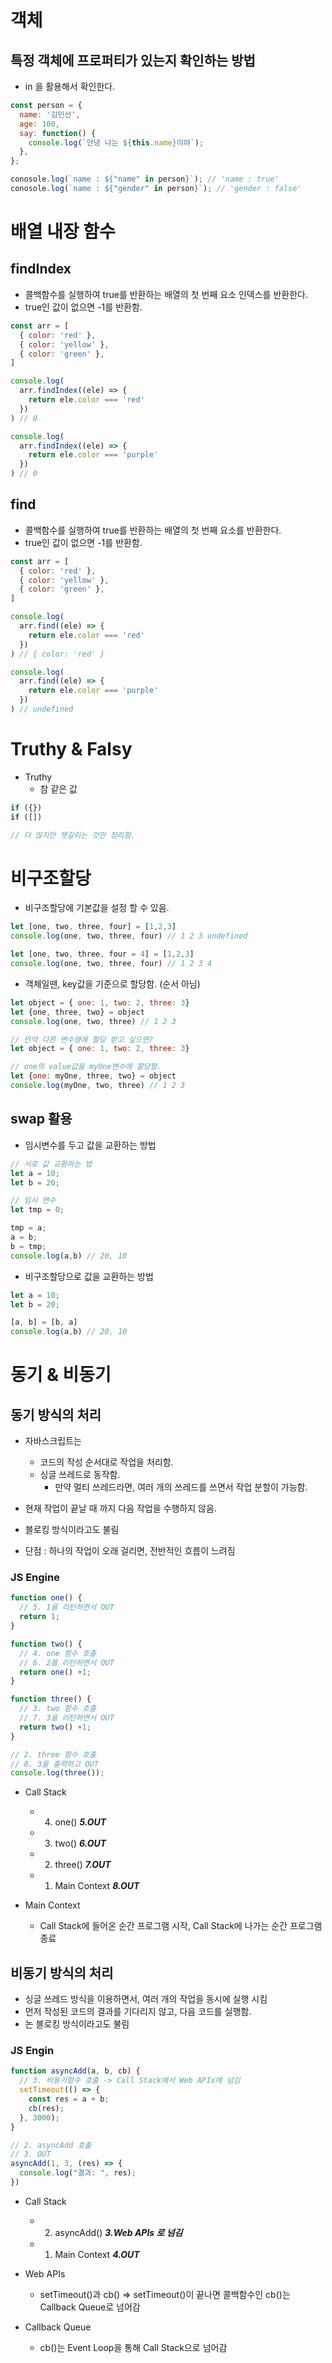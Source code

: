# 객체
## 특정 객체에 프로퍼티가 있는지 확인하는 방법

- in 을 활용해서 확인한다.

```js
const person = {
  name: '김민선',
  age: 100,
  say: function() {
    console.log(`안녕 나는 ${this.name}이야`);
  },
};

conosole.log(`name : ${"name" in person}`); // 'name : true'
conosole.log(`name : ${"gender" in person}`); // 'gender : false'
```

# 배열 내장 함수
## findIndex
- 콜백함수를 실행하여 true를 반환하는 배열의 첫 번째 요소 인덱스를 반환한다.
- true인 값이 없으면 -1를 반환함.

```js
const arr = [
  { color: 'red' },
  { color: 'yellow' },
  { color: 'green' },
]

console.log(
  arr.findIndex((ele) => {
    return ele.color === 'red'
  })
) // 0

console.log(
  arr.findIndex((ele) => {
    return ele.color === 'purple'
  })
) // 0
```

## find
- 콜백함수를 실행하여 true를 반환하는 배열의 첫 번째 요소를 반환한다.
- true인 값이 없으면 -1를 반환함.

```js
const arr = [
  { color: 'red' },
  { color: 'yellow' },
  { color: 'green' },
]

console.log(
  arr.find((ele) => {
    return ele.color === 'red'
  })
) // { color: 'red' }

console.log(
  arr.find((ele) => {
    return ele.color === 'purple'
  })
) // undefined
```

# Truthy & Falsy

- Truthy
  - 참 같은 값

```js
if ({})
if ([])

// 더 많지만 헷갈리는 것만 정리함.
```

# 비구조할당

- 비구조할당에 기본값을 설정 할 수 있음.

```js
let [one, two, three, four] = [1,2,3]
console.log(one, two, three, four) // 1 2 3 undefined

let [one, two, three, four = 4] = [1,2,3]
console.log(one, two, three, four) // 1 2 3 4
```
- 객체일땐, key값을 기준으로 할당함. (순서 아님)

```js
let object = { one: 1, two: 2, three: 3}
let {one, three, two} = object
console.log(one, two, three) // 1 2 3

// 만약 다른 변수명에 할당 받고 싶으면?
let object = { one: 1, two: 2, three: 3}

// one의 value값을 myOne변수에 할당함.
let {one: myOne, three, two} = object
console.log(myOne, two, three) // 1 2 3
```

## swap 활용
- 임시변수를 두고 값을 교환하는 방법

```js
// 서로 값 교환하는 법
let a = 10;
let b = 20;

// 임시 변수 
let tmp = 0;

tmp = a;
a = b;
b = tmp;
console.log(a,b) // 20, 10
```

- 비구조할당으로 값을 교환하는 방법

```js
let a = 10;
let b = 20;

[a, b] = [b, a]
console.log(a,b) // 20, 10
```

# 동기 & 비동기

## 동기 방식의 처리
- 자바스크립트는 
  - 코드의 작성 순서대로 작업을 처리함.
  - 싱글 쓰레드로 동작함.
    - 만약 멀티 쓰레드라면, 여러 개의 쓰레드를 쓰면서 작업 분할이 가능함.

- 현재 작업이 끝날 때 까지 다음 작업을 수행하지 않음.

- 블로킹 방식이라고도 불림

- 단점 :  하나의 작업이 오래 걸리면, 전반적인 흐름이 느려짐

### JS Engine

```js
function one() {
  // 5. 1을 리턴하면서 OUT
  return 1;
}

function two() {
  // 4. one 함수 호출
  // 6. 2를 리턴하면서 OUT
  return one() +1;
}

function three() {
  // 3. two 함수 호출
  // 7. 3을 리턴하면서 OUT
  return two() +1;
}

// 2. three 함수 호출
// 8. 3을 출력하고 OUT
console.log(three());
```

- Call Stack
  - 4. one() ***5.OUT***
  - 3. two() ***6.OUT***
  - 2. three() ***7.OUT***
  - 1. Main Context ***8.OUT***

- Main Context
  - Call Stack에 들어온 순간 프로그램 시작, Call Stack에 나가는 순간 프로그램 종료


## 비동기 방식의 처리
- 싱글 쓰레드 방식을 이용하면서, 여러 개의 작업을 동시에 실행 시킴
- 먼저 작성된 코드의 결과를 기다리지 않고, 다음 코드를 실행함.
- 논 블로킹 방식이라고도 불림

### JS Engin

```js
function asyncAdd(a, b, cb) {
  // 3. 비동기함수 호출 -> Call Stack에서 Web APIs에 넘김
  setTimeout(() => {
    const res = a + b;
    cb(res);
  }, 3000);
}

// 2. asyncAdd 호출
// 3. OUT
asyncAdd(1, 3, (res) => {
  console.log("결과: ", res);
})
```

- Call Stack
  - 2. asyncAdd() ***3.Web APIs 로 넘김***
  - 1. Main Context ***4.OUT***

- Web APIs
  - setTimeout()과 cb() => setTimeout()이 끝나면 콜백함수인 cb()는 Callback Queue로 넘어감

- Callback Queue
  - cb()는 Event Loop을 통해 Call Stack으로 넘어감